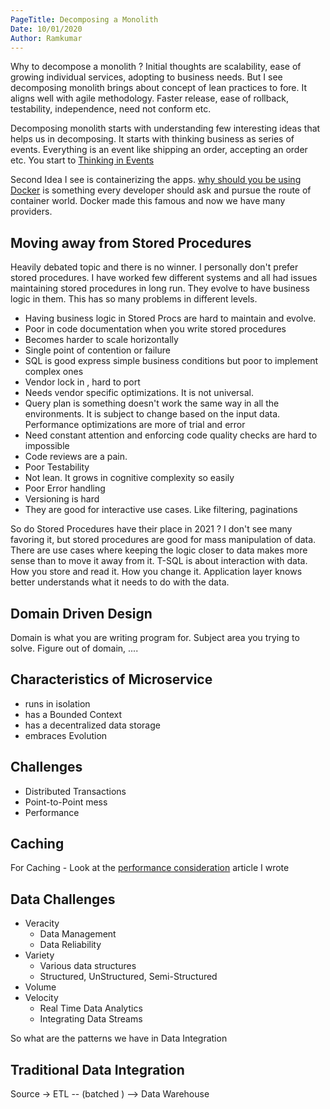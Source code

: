 ```yaml
---
PageTitle: Decomposing a Monolith
Date: 10/01/2020
Author: Ramkumar
---
```



Why to decompose a monolith ? Initial thoughts are scalability, ease of growing individual services, adopting to business needs. But I see decomposing monolith brings about concept of lean practices to fore. It aligns well with agile methodology. Faster release, ease of rollback, testability, independence, need not conform etc.

Decomposing monolith starts with understanding few interesting ideas that helps us in decomposing. It starts with thinking business as series of events. Everything is an event like shipping an order, accepting an order etc. You start to [Thinking in Events](https://martin.kleppmann.com/papers/debs21-keynote.pdf)

Second Idea I see is containerizing the apps. [why should you be using Docker](https://www.freecodecamp.org/news/what-is-docker-used-for-a-docker-container-tutorial-for-beginners/) is something every developer should ask and pursue the route of container world. Docker made this famous and now we have many providers. 


## Moving away from Stored Procedures

Heavily debated topic and there is no winner. I personally don't prefer stored procedures. I have worked few different systems and all had issues maintaining stored procedures in long run. They evolve to have business logic in them. This has so many problems in different levels. 

- Having business logic in Stored Procs are hard to maintain and evolve. 
- Poor in code documentation when you write stored procedures
- Becomes harder to scale horizontally
- Single point of contention or failure 
- SQL is good express simple business conditions but poor to implement complex ones
- Vendor lock in , hard to port 
- Needs vendor specific optimizations. It is not universal. 
- Query plan is something doesn't work the same way in all the environments. It is subject to change based on the input data. Performance optimizations are more of trial and error
- Need constant attention and enforcing code quality checks are hard to impossible
- Code reviews are a pain. 
- Poor Testability 
- Not lean. It grows in cognitive complexity so easily
- Poor Error handling
- Versioning is hard
- They are good for interactive use cases. Like filtering, paginations


So do Stored Procedures have their place in 2021 ? I don't see many favoring it, but stored procedures are good for mass manipulation of data. There are use cases where keeping the logic closer to data makes more sense than to move it away from it.  T-SQL is about interaction with data. How you store and read it. How you change it. Application layer knows better understands what it needs to do with the data. 


## Domain Driven Design 

Domain is what you are writing program for. Subject area you trying to solve. Figure out of domain, ....


## Characteristics of Microservice

- runs in isolation
- has a Bounded Context
- has a decentralized data storage
- embraces Evolution

## Challenges 

- Distributed Transactions
- Point-to-Point mess
- Performance


## Caching

For Caching - Look at the [performance consideration](https://staticfire.site/content/performance/) article I wrote 


## Data Challenges

- Veracity
    - Data Management
    - Data Reliability 
- Variety
    - Various data structures
    - Structured, UnStructured, Semi-Structured
- Volume
- Velocity
    - Real Time Data Analytics
    - Integrating Data Streams 

So what are the patterns we have in Data Integration

## Traditional Data Integration

Source -> ETL -- (batched ) --> Data Warehouse 





